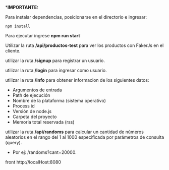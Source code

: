 ***IMPORTANTE:**

Para instalar dependencias, posicionarse en el directorio e ingresar:
```
npm install
```
Para ejecutar ingrese **npm run start**

Utilizar la ruta **/api/productos-test** para ver los productos con FakerJs en el cliente.

utilizar la ruta **/signup** para registrar un usuario.

utilizar la ruta **/login** para ingresar como usuario.

utilizar la ruta **/info** para obtener informacion de los siguientes datos:

- Argumentos de entrada 
- Path de ejecución
- Nombre de la plataforma (sistema operativo) 
- Process id
- Versión de node.js 
- Carpeta del proyecto
- Memoria total reservada (rss)

utilizar la ruta **/api/randoms** para calcular un cantidad de números aleatorios en el rango del 1 al 1000 especificada por parámetros de consulta (query).

- Por ej: /randoms?cant=20000.

front http://localHost:8080


